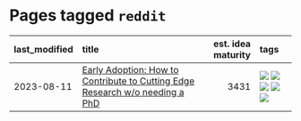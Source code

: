 # Pages tagged `reddit`

|last_modified|title|est. idea maturity|tags
|:---|:---|---:|:---|
|2023-08-11|[Early Adoption: How to Contribute to Cutting Edge Research w/o needing a PhD](../early_adoption_and_fomo.md)|3431|[![](https://img.shields.io/badge/tag-autobiographical-913db)](../tags/autobiographical.md) [![](https://img.shields.io/badge/tag-career_advice-193ec4)](../tags/career_advice.md) [![](https://img.shields.io/badge/tag-early_adoption-8b3cb7)](../tags/early_adoption.md) [![](https://img.shields.io/badge/tag-mentoring-759071)](../tags/mentoring.md) [![](https://img.shields.io/badge/tag-reddit-7a219d)](../tags/reddit.md)|